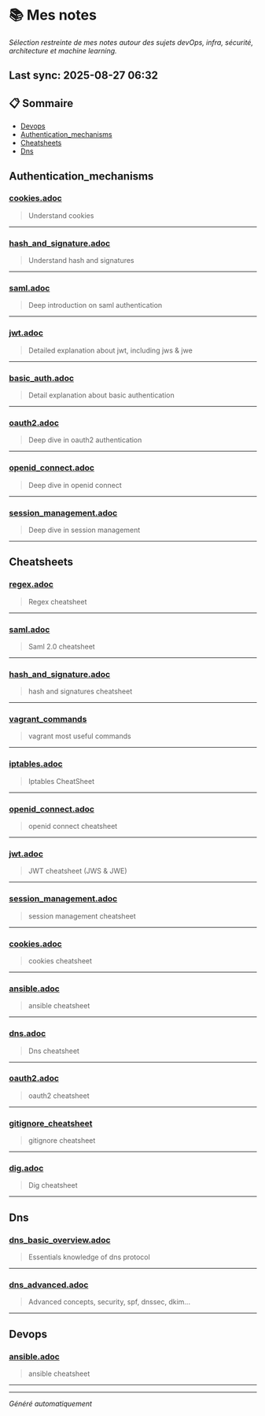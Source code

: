 # 📚 Mes notes  
*Sélection restreinte de mes notes autour des sujets devOps, infra, sécurité, architecture et machine learning.*

## Last sync: 2025-08-27 06:32


## 📋 Sommaire

- [Devops](#devops)
- [Authentication_mechanisms](#authentication_mechanisms)
- [Cheatsheets](#cheatsheets)
- [Dns](#dns)


## Authentication_mechanisms

### [cookies.adoc](security/authentication_mechanisms/cookies.adoc)
> Understand cookies

---
### [hash_and_signature.adoc](security/authentication_mechanisms/hash_and_signature.adoc)
> Understand hash and signatures

---
### [saml.adoc](security/authentication_mechanisms/saml.adoc)
> Deep introduction on saml authentication

---
### [jwt.adoc](security/authentication_mechanisms/jwt.adoc)
> Detailed explanation about jwt, including jws & jwe

---
### [basic_auth.adoc](security/authentication_mechanisms/basic_auth.adoc)
> Detail explanation about basic authentication

---
### [oauth2.adoc](security/authentication_mechanisms/oauth2.adoc)
> Deep dive in oauth2 authentication

---
### [openid_connect.adoc](security/authentication_mechanisms/openid_connect.adoc)
> Deep dive in openid connect

---
### [session_management.adoc](security/authentication_mechanisms/session_management.adoc)
> Deep dive in session management

---

## Cheatsheets

### [regex.adoc](cheatsheets/regex.adoc)
> Regex cheatsheet

---
### [saml.adoc](cheatsheets/saml.adoc)
> Saml 2.0 cheatsheet

---
### [hash_and_signature.adoc](cheatsheets/hash_and_signature.adoc)
> hash and signatures cheatsheet

---
### [vagrant_commands](cheatsheets/vagrant_commands)
> vagrant most useful commands

---
### [iptables.adoc](cheatsheets/iptables.adoc)
> Iptables CheatSheet

---
### [openid_connect.adoc](cheatsheets/openid_connect.adoc)
> openid connect cheatsheet

---
### [jwt.adoc](cheatsheets/jwt.adoc)
> JWT cheatsheet (JWS & JWE)

---
### [session_management.adoc](cheatsheets/session_management.adoc)
> session management cheatsheet

---
### [cookies.adoc](cheatsheets/cookies.adoc)
> cookies cheatsheet

---
### [ansible.adoc](cheatsheets/ansible.adoc)
> ansible cheatsheet

---
### [dns.adoc](cheatsheets/dns.adoc)
> Dns cheatsheet

---
### [oauth2.adoc](cheatsheets/oauth2.adoc)
> oauth2 cheatsheet

---
### [gitignore_cheatsheet](cheatsheets/gitignore_cheatsheet)
> gitignore cheatsheet

---
### [dig.adoc](cheatsheets/dig.adoc)
> Dig cheatsheet

---

## Dns

### [dns_basic_overview.adoc](networking/protocols/dns/dns_basic_overview.adoc)
> Essentials knowledge of dns protocol

---
### [dns_advanced.adoc](networking/protocols/dns/dns_advanced.adoc)
> Advanced concepts, security, spf, dnssec, dkim...

---

## Devops

### [ansible.adoc](devops/ansible.adoc)
> ansible cheatsheet

---

---
_Généré automatiquement_